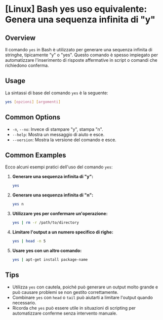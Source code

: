 # [Linux] Bash yes uso equivalente: Genera una sequenza infinita di "y"

## Overview
Il comando `yes` in Bash è utilizzato per generare una sequenza infinita di stringhe, tipicamente "y" o "yes". Questo comando è spesso impiegato per automatizzare l'inserimento di risposte affermative in script o comandi che richiedono conferma.

## Usage
La sintassi di base del comando `yes` è la seguente:

```bash
yes [opzioni] [argomenti]
```

## Common Options
- `-n`, `--no`: Invece di stampare "y", stampa "n".
- `--help`: Mostra un messaggio di aiuto e esce.
- `--version`: Mostra la versione del comando e esce.

## Common Examples
Ecco alcuni esempi pratici dell'uso del comando `yes`:

1. **Generare una sequenza infinita di "y":**
   ```bash
   yes
   ```

2. **Generare una sequenza infinita di "n":**
   ```bash
   yes n
   ```

3. **Utilizzare yes per confermare un'operazione:**
   ```bash
   yes | rm -r /path/to/directory
   ```

4. **Limitare l'output a un numero specifico di righe:**
   ```bash
   yes | head -n 5
   ```

5. **Usare yes con un altro comando:**
   ```bash
   yes | apt-get install package-name
   ```

## Tips
- Utilizza `yes` con cautela, poiché può generare un output molto grande e può causare problemi se non gestito correttamente.
- Combinare `yes` con `head` o `tail` può aiutarti a limitare l'output quando necessario.
- Ricorda che `yes` può essere utile in situazioni di scripting per automatizzare conferme senza intervento manuale.